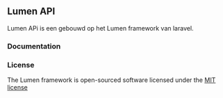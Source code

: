 ## Lumen API

Lumen APi is een gebouwd op het Lumen framework van laravel. 

### Documentation

### License

The Lumen framework is open-sourced software licensed under the [MIT license](http://opensource.org/licenses/MIT)
